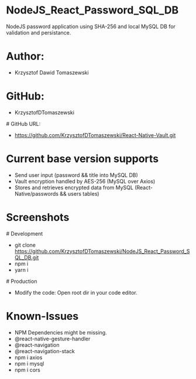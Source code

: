 # NodeJS_React_Password_SQL_DB
NodeJS password application using SHA-256 and local MySQL DB for validation and persistance.

# Author: 
  - Krzysztof Dawid Tomaszewski
  
# GitHub: 
  - KrzysztofDTomaszewski 
  
# GitHub URL: 
  - https://github.com/KrzysztofDTomaszewski/React-Native-Vault.git

# Current base version supports
  - Send user input (password && title into MySQL DB)
  - Vault encryption handled by AES-256 (MySQL over Axios)
  - Stores and retrieves encrypted data from MySQL (React-Native/passwords && users tables)

# Screenshots


# Development
  - git clone https://github.com/KrzysztofDTomaszewski/NodeJS_React_Password_SQL_DB.git
  - npm i 
  - yarn i

# Production
  - Modify the code: Open root dir in your code editor.

# Known-Issues
  - NPM Dependencies might be missing.
  - @react-native-gesture-handler
  - @react-navigation
  - @react-navigation-stack 
  - npm i axios
  - npm i mysql
  - npm i cors
  

